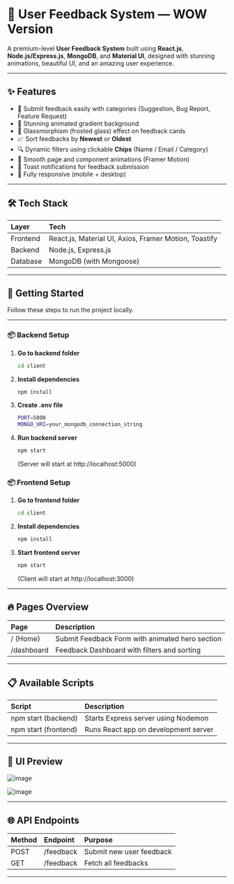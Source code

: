 # 🌟 User Feedback System — WOW Version

A premium-level **User Feedback System** built using **React.js**, **Node.js/Express.js**, **MongoDB**, and **Material UI**, designed with stunning animations, beautiful UI, and an amazing user experience.

---

## ✨ Features

-   🎯 Submit feedback easily with categories (Suggestion, Bug Report, Feature Request)
-   🎨 Stunning animated gradient background
-   🧊 Glassmorphism (frosted glass) effect on feedback cards
-   📈 Sort feedbacks by **Newest** or **Oldest**
-   🔍 Dynamic filters using clickable **Chips** (Name / Email / Category)
-   🎥 Smooth page and component animations (Framer Motion)
-   🔔 Toast notifications for feedback submission
-   📱 Fully responsive (mobile + desktop)

---

## 🛠 Tech Stack

| Layer     | Tech                                             |
| :-------- | :----------------------------------------------- |
| Frontend  | React.js, Material UI, Axios, Framer Motion, Toastify |
| Backend   | Node.js, Express.js                             |
| Database  | MongoDB (with Mongoose)                          |

---

## 🚀 Getting Started

Follow these steps to run the project locally.

---

### 📦 Backend Setup

1.  **Go to backend folder**

    ```bash
    cd client
    ```

2.  **Install dependencies**

    ```bash
    npm install
    ```

3.  **Create .env file**

    ```bash
    PORT=5000
    MONGO_URI=your_mongodb_connection_string
    ```

4.  **Run backend server**

    ```bash
    npm start
    ```

    (Server will start at http://localhost:5000)

### 📦 Frontend Setup

1.  **Go to frontend folder**

    ```bash
    cd client
    ```

2.  **Install dependencies**

    ```bash
    npm install
    ```

3.  **Start frontend server**

    ```bash
    npm start
    ```

    (Client will start at http://localhost:3000)

---

## 🔥 Pages Overview

| Page         | Description                                        |
| :----------- | :------------------------------------------------- |
| / (Home)     | Submit Feedback Form with animated hero section     |
| /dashboard   | Feedback Dashboard with filters and sorting        |

---

## 📋 Available Scripts

| Script             | Description                              |
| :----------------- | :--------------------------------------- |
| npm start (backend)   | Starts Express server using Nodemon       |
| npm start (frontend) | Runs React app on development server    |

---

## 🎨 UI Preview

![image](https://github.com/user-attachments/assets/6434bcfd-19e8-45ec-b135-1fa12fd02a06)

![image](https://github.com/user-attachments/assets/290a1593-57d7-4369-8987-93ad50019f07)


---

## 🌐 API Endpoints

| Method | Endpoint    | Purpose                      |
| :----- | :---------- | :--------------------------- |
| POST   | /feedback   | Submit new user feedback     |
| GET    | /feedback   | Fetch all feedbacks         |

---
